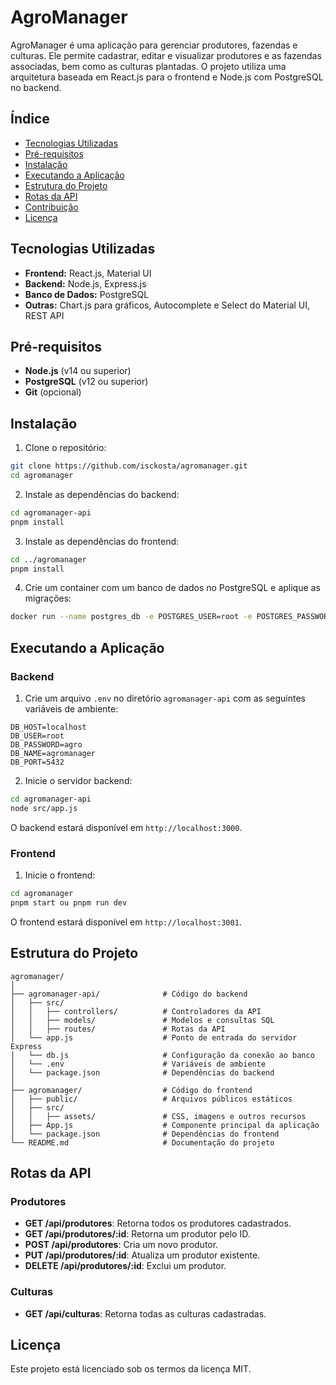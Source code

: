 # AgroManager

AgroManager é uma aplicação para gerenciar produtores, fazendas e culturas. Ele permite cadastrar, editar e visualizar produtores e as fazendas associadas, bem como as culturas plantadas. O projeto utiliza uma arquitetura baseada em React.js para o frontend e Node.js com PostgreSQL no backend.

## Índice

- [Tecnologias Utilizadas](#tecnologias-utilizadas)
- [Pré-requisitos](#pré-requisitos)
- [Instalação](#instalação)
- [Executando a Aplicação](#executando-a-aplicação)
- [Estrutura do Projeto](#estrutura-do-projeto)
- [Rotas da API](#rotas-da-api)
- [Contribuição](#contribuição)
- [Licença](#licença)

## Tecnologias Utilizadas

- **Frontend:** React.js, Material UI
- **Backend:** Node.js, Express.js
- **Banco de Dados:** PostgreSQL
- **Outras:** Chart.js para gráficos, Autocomplete e Select do Material UI, REST API

## Pré-requisitos

- **Node.js** (v14 ou superior)
- **PostgreSQL** (v12 ou superior)
- **Git** (opcional)

## Instalação

1. Clone o repositório:

```bash
git clone https://github.com/isckosta/agromanager.git
cd agromanager
```

2. Instale as dependências do backend:

```bash
cd agromanager-api
pnpm install
```

3. Instale as dependências do frontend:

```bash
cd ../agromanager
pnpm install
```

4. Crie um container com um banco de dados no PostgreSQL e aplique as migrações:

```bash
docker run --name postgres_db -e POSTGRES_USER=root -e POSTGRES_PASSWORD=agro -e POSTGRES_DB=agromanager -p 5432:5432 -v pgdata:/var/lib/postgresql/data -d postgres:15
```

## Executando a Aplicação

### Backend

1. Crie um arquivo `.env` no diretório `agromanager-api` com as seguintes variáveis de ambiente:

```env
DB_HOST=localhost
DB_USER=root
DB_PASSWORD=agro
DB_NAME=agromanager
DB_PORT=5432
```

2. Inicie o servidor backend:

```bash
cd agromanager-api
node src/app.js
```

O backend estará disponível em `http://localhost:3000`.

### Frontend

1. Inicie o frontend:

```bash
cd agromanager
pnpm start ou pnpm run dev
```

O frontend estará disponível em `http://localhost:3001`.

## Estrutura do Projeto

```plaintext
agromanager/
│
├── agromanager-api/              # Código do backend
│   ├── src/
│   │   ├── controllers/          # Controladores da API
│   │   ├── models/               # Modelos e consultas SQL
│   │   ├── routes/               # Rotas da API
│   └── app.js                    # Ponto de entrada do servidor Express
│   └── db.js                     # Configuração da conexão ao banco
│   └── .env                      # Variáveis de ambiente
│   └── package.json              # Dependências do backend
│
├── agromanager/                  # Código do frontend
│   ├── public/                   # Arquivos públicos estáticos
│   ├── src/
│   │   ├── assets/               # CSS, imagens e outros recursos
│   ├── App.js                    # Componente principal da aplicação
│   └── package.json              # Dependências do frontend
└── README.md                     # Documentação do projeto
```

## Rotas da API

### Produtores

- **GET /api/produtores**: Retorna todos os produtores cadastrados.
- **GET /api/produtores/:id**: Retorna um produtor pelo ID.
- **POST /api/produtores**: Cria um novo produtor.
- **PUT /api/produtores/:id**: Atualiza um produtor existente.
- **DELETE /api/produtores/:id**: Exclui um produtor.

### Culturas

- **GET /api/culturas**: Retorna todas as culturas cadastradas.

## Licença

Este projeto está licenciado sob os termos da licença MIT.